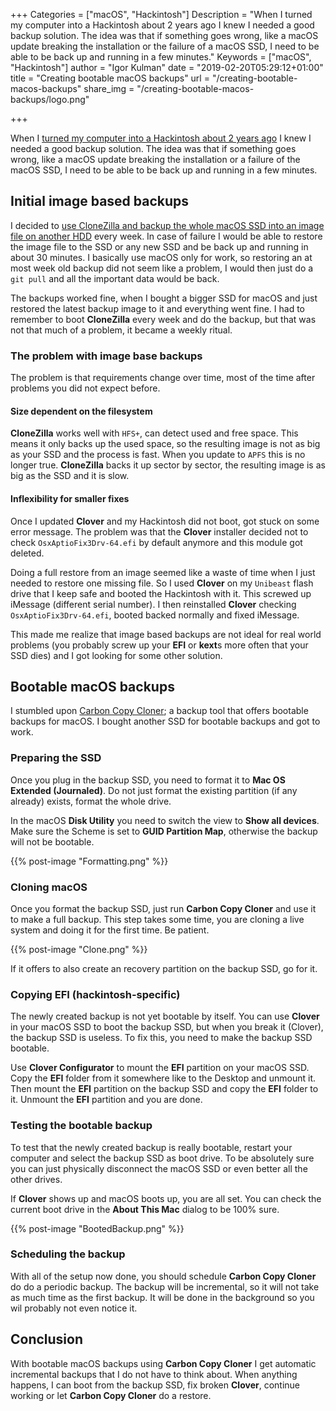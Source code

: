 +++
Categories = ["macOS", "Hackintosh"]
Description = "When I turned my computer into a Hackintosh about 2 years ago I knew I needed a good backup solution. The idea was that if something goes wrong, like a macOS update breaking the installation or the failure of a macOS SSD, I need to be able to be back up and running in a few minutes."
Keywords = ["macOS", "Hackintosh"]
author = "Igor Kulman"
date = "2019-02-20T05:29:12+01:00"
title = "Creating bootable macOS backups"
url = "/creating-bootable-macos-backups"
share_img = "/creating-bootable-macos-backups/logo.png"

+++

When I [turned my computer into a Hackintosh about 2 years ago](my-experience-running-a-hackintosh/) I knew I needed a good backup solution. The idea was that if something goes wrong, like a macOS update breaking the installation or a failure of the macOS SSD, I need to be able to be back up and running in a few minutes.

## Initial image based backups

I decided to [use CloneZilla and backup the whole macOS SSD into an image file on another HDD](/using-clonezilla-for-hackintosh-backups/) every week. In case of failure I would be able to restore the image file to the SSD or any new SSD and be back up and running in about 30 minutes. I basically use macOS only for work, so restoring an at most week old backup did not seem like a problem, I would then just do a `git pull` and all the important data would be back.

The backups worked fine, when I bought a bigger SSD for macOS and just restored the latest backup image to it and everything went fine. I had to remember to boot **CloneZilla** every week and do the backup, but that was not that much of a problem, it became a weekly ritual.

### The problem with image base backups

The problem is that requirements change over time, most of the time after problems you did not expect before.

#### Size dependent on the filesystem

**CloneZilla** works well with `HFS+`, can detect used and free space. This means it only backs up the used space, so the resulting image is not as big as your SSD and the process is fast. When you update to `APFS` this is no longer true. **CloneZilla** backs it up sector by sector, the resulting image is as big as the SSD and it is slow.

#### Inflexibility for smaller fixes

Once I updated **Clover** and my Hackintosh did not boot, got stuck on some error message. The problem was that the **Clover** installer decided not to check `OsxAptioFix3Drv-64.efi` by default anymore and this module got deleted. 

Doing a full restore from an image seemed like a waste of time when I just needed to restore one missing file. So I used **Clover** on my `Unibeast` flash drive that I keep safe and booted the Hackintosh with it. This screwed up iMessage (different serial number). I then reinstalled **Clover** checking `OsxAptioFix3Drv-64.efi`, booted backed normally and fixed iMessage. 

This made me realize that image based backups are not ideal for real world problems (you probably screw up your **EFI** or **kext**s more often that your SSD dies) and I got looking for some other solution.

## Bootable macOS backups

I stumbled upon [Carbon Copy Cloner](https://bombich.com/); a backup tool that offers bootable backups for macOS. I bought another SSD for bootable backups and got to work.

### Preparing the SSD

Once you plug in the backup SSD, you need to format it to **Mac OS Extended (Journaled)**. Do not just format the existing partition (if any already) exists, format the whole drive. 

<!--more-->

In the macOS **Disk Utility** you need to switch the view to **Show all devices**. Make sure the Scheme is set to **GUID Partition Map**, otherwise the backup will not be bootable.

{{% post-image "Formatting.png" %}}

### Cloning macOS

Once you format the backup SSD, just run **Carbon Copy Cloner** and use it to make a full backup. This step takes some time, you are cloning a live system and doing it for the first time. Be patient.

{{% post-image "Clone.png" %}}

If it offers to also create an recovery partition on the backup SSD, go for it.

### Copying EFI (hackintosh-specific)

The newly created backup is not yet bootable by itself. You can use **Clover** in your macOS SSD to boot the backup SSD, but when you break it (Clover), the backup SSD is useless. To fix this, you need to make the backup SSD bootable.

Use **Clover Configurator** to mount the **EFI** partition on your macOS SSD. Copy the **EFI** folder from it somewhere like to the Desktop and unmount it. Then mount the **EFI** partition on the backup SSD and copy the **EFI** folder to it. Unmount the **EFI** partition and you are done.

### Testing the bootable backup

To test that the newly created backup is really bootable, restart your computer and select the backup SSD as boot drive. To be absolutely sure you can just physically disconnect the macOS SSD or even better all the other drives.

If **Clover** shows up and macOS boots up, you are all set. You can check the current boot drive in the **About This Mac** dialog to be 100% sure.

{{% post-image "BootedBackup.png" %}}

### Scheduling the backup

With all of the setup now done, you should schedule **Carbon Copy Cloner** do do a periodic backup. The backup will be incremental, so it will not take as much time as the first backup. It will be done in the background so you wil probably not even notice it.

## Conclusion

With bootable macOS backups using **Carbon Copy Cloner** I get automatic incremental backups that I do not have to think about. When anything happens, I can boot from the backup SSD, fix broken **Clover**, continue working or let **Carbon Copy Cloner** do a restore.
